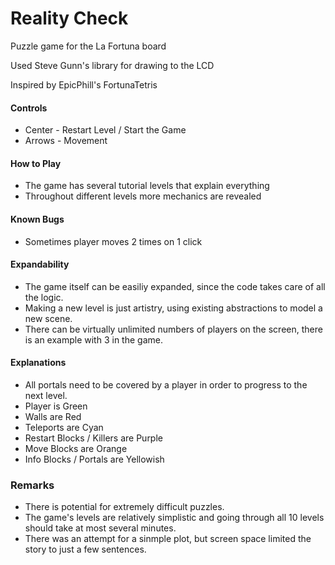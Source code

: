 # Reality Check
Puzzle game for the La Fortuna board

Used Steve Gunn's library for drawing to the LCD

Inspired by EpicPhill's FortunaTetris 

#### Controls
* Center - Restart Level / Start the Game
* Arrows - Movement

#### How to Play
* The game has several tutorial levels that explain everything
* Throughout different levels more mechanics are revealed 

#### Known Bugs
* Sometimes player moves 2 times on 1 click

#### Expandability
* The game itself can be easiliy expanded, since the code takes care of all the logic.
* Making a new level is just artistry, using existing abstractions to model a new scene.
* There can be virtually unlimited numbers of players on the screen, there is an example with 3 in the game.

#### Explanations
* All portals need to be covered by a player in order to progress to the next level.
* Player is Green
* Walls are Red
* Teleports are Cyan
* Restart Blocks / Killers are Purple
* Move Blocks are Orange
* Info Blocks / Portals are Yellowish

### Remarks
* There is potential for extremely difficult puzzles.
* The game's levels are relatively simplistic and going through all 10 levels should take at most several minutes.
* There was an attempt for a sinmple plot, but screen space limited the story to just a few sentences.
